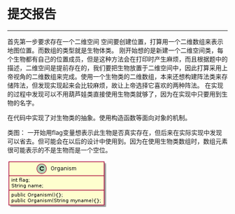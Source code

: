# 提交报告
******

首先第一步要求存在一个二维空间
空间要创建位置，打算用一个二维数组来表示地图位置。而数组的类型就是生物体类。
刚开始想的是新建一个二维空间类，每个生物都有自己的位置成员，但是这种方法会在打印时产生麻烦，而且根据题中的描述，二维空间是提前存在的，我们要把生物放置于二维空间中，因此打算采用上帝视角的二维数组来完成。使用一个生物类的二维数组，本来还想构建阵法类来存储阵法，但发现实现起来会比较麻烦，故让上帝选择它喜欢的两种阵法。
在实现的过程中发现可以不用葫芦娃类直接使用生物类就够了，因为在实现中只要用到生物的名字。


在代码中实现了对生物类的抽象。使用构造函数等面向对象的机制。

类图：
一开始用flag变量想表示此生物是否真实存在，但后来在实际实现中发现可以省去。但可能会在以后的设计中使用到。因为在使用生物类数组时，数组元素很可能表示的不是生物而是一个空位。

![](https://github.com/ss881/picture/blob/master/Organism.png?raw=true)